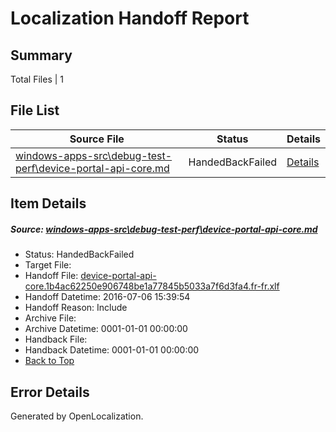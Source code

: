 # <a name='report-top'></a> Localization Handoff Report

## Summary
 Total Files | 1

## File List
 Source File | Status | Details 
 ----------- | ------ | ------- 
 [windows-apps-src\debug-test-perf\device-portal-api-core.md](https://github.com/Microsoft/windows-apps/blob/5d4410cf2c00d729502cffb00ba5828e0b091a12/windows-apps-src/debug-test-perf/device-portal-api-core.md) | HandedBackFailed | [Details](#c808b7561da2c47a305a5319ddb347f095b1aa371972)

## Item Details
##### <a name='c808b7561da2c47a305a5319ddb347f095b1aa371972'></a> Source: [windows-apps-src\debug-test-perf\device-portal-api-core.md](https://github.com/Microsoft/windows-apps/blob/5d4410cf2c00d729502cffb00ba5828e0b091a12/windows-apps-src/debug-test-perf/device-portal-api-core.md)
* Status: HandedBackFailed
* Target File: 
* Handoff File: [device-portal-api-core.1b4ac62250e906748be1a77845b5033a7f6d3fa4.fr-fr.xlf](https://github.com/Microsoft/WDG.handoff/blob/c4f7b0b75a532a0210fb873231db0e8d8e14c7eb/ol-handoff/Microsoft/windows-apps.fr-fr/master/device-portal-api-core.1b4ac62250e906748be1a77845b5033a7f6d3fa4.fr-fr.xlf)
* Handoff Datetime: 2016-07-06 15:39:54
* Handoff Reason: Include
* Archive File: 
* Archive Datetime: 0001-01-01 00:00:00
* Handback File: 
* Handback Datetime: 0001-01-01 00:00:00
* [Back to Top](#report-top)


## Error Details

Generated by OpenLocalization.
